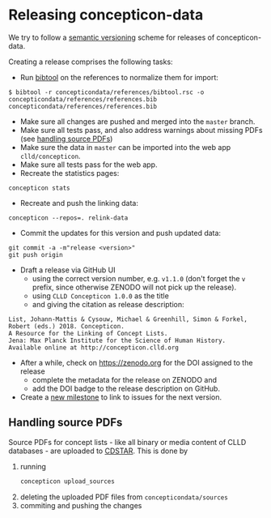 
# Releasing concepticon-data

We try to follow a [semantic versioning](http://semver.org/) scheme for releases of
concepticon-data.

Creating a release comprises the following tasks:

- Run [bibtool](http://www.gerd-neugebauer.de/software/TeX/BibTool/en/) on the references 
to normalize them for import:
```
$ bibtool -r concepticondata/references/bibtool.rsc -o concepticondata/references/references.bib concepticondata/references/references.bib
```

- Make sure all changes are pushed and merged into the `master` branch.
- Make sure all tests pass, and also address warnings about missing PDFs (see [handling source PDFs](#upload_sources))
- Make sure the data in `master` can be imported into the web app `clld/concepticon`.
- Make sure all tests pass for the web app.
- Recreate the statistics pages:
```
concepticon stats
```

- Recreate and push the linking data:
```
concepticon --repos=. relink-data
```

- Commit the updates for this version and push updated data:
```
git commit -a -m"release <version>"
git push origin
```

- Draft a release via GitHub UI 
  - using the correct version number, e.g. `v1.1.0` (don't forget the `v` 
    prefix, since otherwise ZENODO will not pick up the release). 
  - using `CLLD Concepticon 1.0.0` as the title
  - and giving the citation as release description:
```
List, Johann-Mattis & Cysouw, Michael & Greenhill, Simon & Forkel, Robert (eds.) 2018. Concepticon. 
A Resource for the Linking of Concept Lists. 
Jena: Max Planck Institute for the Science of Human History.
Available online at http://concepticon.clld.org
```

- After a while, check on https://zenodo.org for the DOI assigned to the release
  - complete the metadata for the release on ZENODO and
  - add the DOI badge to the release description on GitHub.
- Create a [new milestone](https://github.com/clld/concepticon-data/milestones) to
  link to issues for the next version.


<a name="upload_sources"> </a>
## Handling source PDFs

Source PDFs for concept lists - like all binary or media content of CLLD databases - are
uploaded to [CDSTAR](https://cdstar.shh.mpg.de). This is done by

1. running
   ```bash
   concepticon upload_sources
   ```
2. deleting the uploaded PDF files from `concepticondata/sources`
3. commiting and pushing the changes

